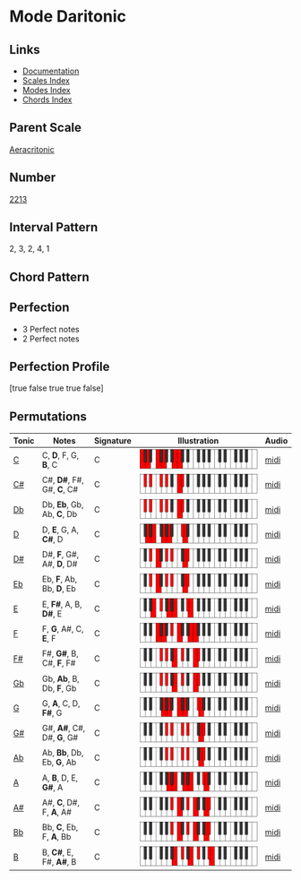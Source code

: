 # Mode Daritonic

## Links

- [Documentation](index.md)
- [Scales Index](Scales.md)
- [Modes Index](Modes.md)
- [Chords Index](Chords.md)

## Parent Scale

[Aeracritonic](ScaleAeracritonic.md)

## Number

[2213](https://ianring.com/musictheory/scales/2213)

## Interval Pattern

2, 3, 2, 4, 1

## Chord Pattern



## Perfection

- 3 Perfect notes
- 2 Perfect notes

## Perfection Profile

[true false true true false]

## Permutations

| Tonic | Notes | Signature | Illustration | Audio |
|-------|-------|-----------|--------------|-------|
| [C](ModeCNaturalDaritonic.md) | C, **D**, F, G, **B**, C | C | ![CNaturalDaritonic](ModeCNaturalDaritonic.png) | [midi](https://github.com/edipermadi/music/blob/main/docs/ModeCNaturalDaritonic.mid?raw=true) |
| [C#](ModeCSharpDaritonic.md) | C#, **D#**, F#, G#, **C**, C# | C | ![CSharpDaritonic](ModeCSharpDaritonic.png) | [midi](https://github.com/edipermadi/music/blob/main/docs/ModeCSharpDaritonic.mid?raw=true) |
| [Db](ModeDFlatDaritonic.md) | Db, **Eb**, Gb, Ab, **C**, Db | C | ![DFlatDaritonic](ModeDFlatDaritonic.png) | [midi](https://github.com/edipermadi/music/blob/main/docs/ModeDFlatDaritonic.mid?raw=true) |
| [D](ModeDNaturalDaritonic.md) | D, **E**, G, A, **C#**, D | C | ![DNaturalDaritonic](ModeDNaturalDaritonic.png) | [midi](https://github.com/edipermadi/music/blob/main/docs/ModeDNaturalDaritonic.mid?raw=true) |
| [D#](ModeDSharpDaritonic.md) | D#, **F**, G#, A#, **D**, D# | C | ![DSharpDaritonic](ModeDSharpDaritonic.png) | [midi](https://github.com/edipermadi/music/blob/main/docs/ModeDSharpDaritonic.mid?raw=true) |
| [Eb](ModeEFlatDaritonic.md) | Eb, **F**, Ab, Bb, **D**, Eb | C | ![EFlatDaritonic](ModeEFlatDaritonic.png) | [midi](https://github.com/edipermadi/music/blob/main/docs/ModeEFlatDaritonic.mid?raw=true) |
| [E](ModeENaturalDaritonic.md) | E, **F#**, A, B, **D#**, E | C | ![ENaturalDaritonic](ModeENaturalDaritonic.png) | [midi](https://github.com/edipermadi/music/blob/main/docs/ModeENaturalDaritonic.mid?raw=true) |
| [F](ModeFNaturalDaritonic.md) | F, **G**, A#, C, **E**, F | C | ![FNaturalDaritonic](ModeFNaturalDaritonic.png) | [midi](https://github.com/edipermadi/music/blob/main/docs/ModeFNaturalDaritonic.mid?raw=true) |
| [F#](ModeFSharpDaritonic.md) | F#, **G#**, B, C#, **F**, F# | C | ![FSharpDaritonic](ModeFSharpDaritonic.png) | [midi](https://github.com/edipermadi/music/blob/main/docs/ModeFSharpDaritonic.mid?raw=true) |
| [Gb](ModeGFlatDaritonic.md) | Gb, **Ab**, B, Db, **F**, Gb | C | ![GFlatDaritonic](ModeGFlatDaritonic.png) | [midi](https://github.com/edipermadi/music/blob/main/docs/ModeGFlatDaritonic.mid?raw=true) |
| [G](ModeGNaturalDaritonic.md) | G, **A**, C, D, **F#**, G | C | ![GNaturalDaritonic](ModeGNaturalDaritonic.png) | [midi](https://github.com/edipermadi/music/blob/main/docs/ModeGNaturalDaritonic.mid?raw=true) |
| [G#](ModeGSharpDaritonic.md) | G#, **A#**, C#, D#, **G**, G# | C | ![GSharpDaritonic](ModeGSharpDaritonic.png) | [midi](https://github.com/edipermadi/music/blob/main/docs/ModeGSharpDaritonic.mid?raw=true) |
| [Ab](ModeAFlatDaritonic.md) | Ab, **Bb**, Db, Eb, **G**, Ab | C | ![AFlatDaritonic](ModeAFlatDaritonic.png) | [midi](https://github.com/edipermadi/music/blob/main/docs/ModeAFlatDaritonic.mid?raw=true) |
| [A](ModeANaturalDaritonic.md) | A, **B**, D, E, **G#**, A | C | ![ANaturalDaritonic](ModeANaturalDaritonic.png) | [midi](https://github.com/edipermadi/music/blob/main/docs/ModeANaturalDaritonic.mid?raw=true) |
| [A#](ModeASharpDaritonic.md) | A#, **C**, D#, F, **A**, A# | C | ![ASharpDaritonic](ModeASharpDaritonic.png) | [midi](https://github.com/edipermadi/music/blob/main/docs/ModeASharpDaritonic.mid?raw=true) |
| [Bb](ModeBFlatDaritonic.md) | Bb, **C**, Eb, F, **A**, Bb | C | ![BFlatDaritonic](ModeBFlatDaritonic.png) | [midi](https://github.com/edipermadi/music/blob/main/docs/ModeBFlatDaritonic.mid?raw=true) |
| [B](ModeBNaturalDaritonic.md) | B, **C#**, E, F#, **A#**, B | C | ![BNaturalDaritonic](ModeBNaturalDaritonic.png) | [midi](https://github.com/edipermadi/music/blob/main/docs/ModeBNaturalDaritonic.mid?raw=true) |
